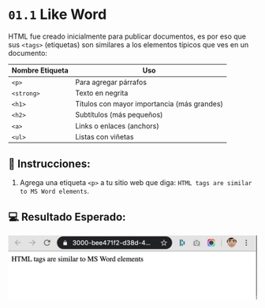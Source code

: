 # `01.1` Like Word

HTML fue creado inicialmente para publicar documentos, es por eso que sus `<tags>` (etiquetas) son similares a los elementos típicos que ves en un documento:

| Nombre Etiqueta | Uso |
| -------- | -------- |
| `<p>`    | Para agregar párrafos |
| `<strong>`    | Texto en negrita |
| `<h1>`    | Títulos con mayor importancia (más grandes) |
| `<h2>`    | Subtítulos (más pequeños)|
| `<a>`    | Links o enlaces (anchors) |
| `<ul>`   | Listas con viñetas  |

## 📝 Instrucciones:

1. Agrega una etiqueta `<p>` a tu sitio web que diga: `HTML tags are similar to MS Word elements`.

## 💻 Resultado Esperado:

![01.1 Preview HTML Exercises](../../.learn/assets/01.2-Like-Word.png?raw=true)
